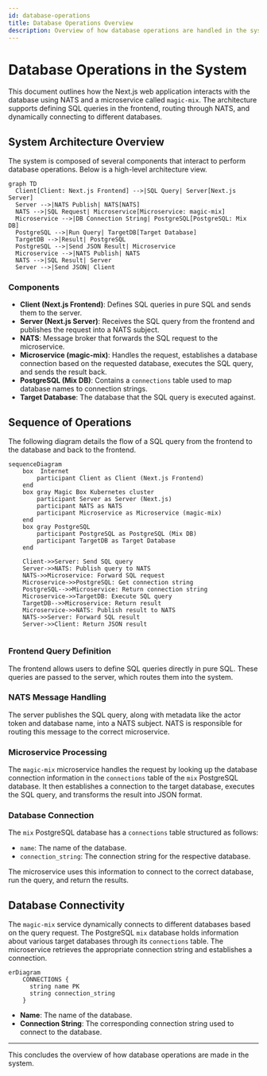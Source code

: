 ```yaml
---
id: database-operations
title: Database Operations Overview
description: Overview of how database operations are handled in the system, including frontend queries, NATS microservice handling, and PostgreSQL connection.
---
```


# Database Operations in the System

This document outlines how the Next.js web application interacts with the database using NATS and a microservice called `magic-mix`. The architecture supports defining SQL queries in the frontend, routing through NATS, and dynamically connecting to different databases.

## System Architecture Overview

The system is composed of several components that interact to perform database operations. Below is a high-level architecture view.

```mermaid
graph TD
  Client[Client: Next.js Frontend] -->|SQL Query| Server[Next.js Server]
  Server -->|NATS Publish| NATS[NATS]
  NATS -->|SQL Request| Microservice[Microservice: magic-mix]
  Microservice -->|DB Connection String| PostgreSQL[PostgreSQL: Mix DB]
  PostgreSQL -->|Run Query| TargetDB[Target Database]
  TargetDB -->|Result| PostgreSQL
  PostgreSQL -->|Send JSON Result| Microservice
  Microservice -->|NATS Publish| NATS
  NATS -->|SQL Result| Server
  Server -->|Send JSON| Client
```

### Components

- **Client (Next.js Frontend)**: Defines SQL queries in pure SQL and sends them to the server.
- **Server (Next.js Server)**: Receives the SQL query from the frontend and publishes the request into a NATS subject.
- **NATS**: Message broker that forwards the SQL request to the microservice.
- **Microservice (magic-mix)**: Handles the request, establishes a database connection based on the requested database, executes the SQL query, and sends the result back.
- **PostgreSQL (Mix DB)**: Contains a `connections` table used to map database names to connection strings.
- **Target Database**: The database that the SQL query is executed against.

## Sequence of Operations

The following diagram details the flow of a SQL query from the frontend to the database and back to the frontend.

```mermaid
sequenceDiagram
    box  Internet
        participant Client as Client (Next.js Frontend)
    end
    box gray Magic Box Kubernetes cluster
        participant Server as Server (Next.js)
        participant NATS as NATS
        participant Microservice as Microservice (magic-mix)
    end
    box gray PostgreSQL
        participant PostgreSQL as PostgreSQL (Mix DB)
        participant TargetDB as Target Database
    end

    Client->>Server: Send SQL query
    Server->>NATS: Publish query to NATS
    NATS->>Microservice: Forward SQL request
    Microservice->>PostgreSQL: Get connection string
    PostgreSQL-->>Microservice: Return connection string
    Microservice->>TargetDB: Execute SQL query
    TargetDB-->>Microservice: Return result
    Microservice->>NATS: Publish result to NATS
    NATS->>Server: Forward SQL result
    Server->>Client: Return JSON result


```

### Frontend Query Definition

The frontend allows users to define SQL queries directly in pure SQL. These queries are passed to the server, which routes them into the system.

### NATS Message Handling

The server publishes the SQL query, along with metadata like the actor token and database name, into a NATS subject. NATS is responsible for routing this message to the correct microservice.

### Microservice Processing

The `magic-mix` microservice handles the request by looking up the database connection information in the `connections` table of the `mix` PostgreSQL database. It then establishes a connection to the target database, executes the SQL query, and transforms the result into JSON format.

### Database Connection

The `mix` PostgreSQL database has a `connections` table structured as follows:

- `name`: The name of the database.
- `connection_string`: The connection string for the respective database.

The microservice uses this information to connect to the correct database, run the query, and return the results.

## Database Connectivity

The `magic-mix` service dynamically connects to different databases based on the query request. The PostgreSQL `mix` database holds information about various target databases through its `connections` table. The microservice retrieves the appropriate connection string and establishes a connection.

```mermaid
erDiagram
    CONNECTIONS {
      string name PK
      string connection_string
    }
```

- **Name**: The name of the database.
- **Connection String**: The corresponding connection string used to connect to the database.

---

This concludes the overview of how database operations are made in the system.
